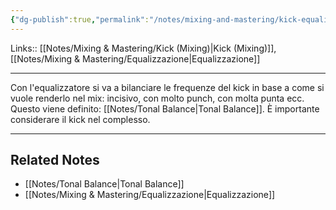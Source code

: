 ```yaml
---
{"dg-publish":true,"permalink":"/notes/mixing-and-mastering/kick-equalizzazione/"}
---
```


Links:: [[Notes/Mixing & Mastering/Kick (Mixing)\|Kick (Mixing)]], [[Notes/Mixing & Mastering/Equalizzazione\|Equalizzazione]]

---
Con l'equalizzatore si va a bilanciare le frequenze del kick in base a come si vuole renderlo nel mix: incisivo, con molto punch, con molta punta ecc. Questo viene definito: [[Notes/Tonal Balance\|Tonal Balance]]. È importante considerare il kick nel complesso.




---
## Related Notes

- [[Notes/Tonal Balance\|Tonal Balance]]
- [[Notes/Mixing & Mastering/Equalizzazione\|Equalizzazione]]